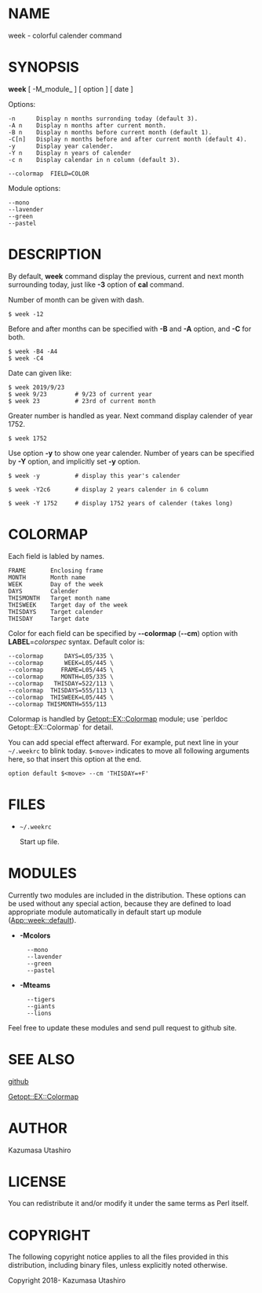 # NAME

week - colorful calender command

# SYNOPSIS

**week** \[ -M_module_ \] \[ option \] \[ date \]

Options:

    -n      Display n months surronding today (default 3).
    -A n    Display n months after current month.
    -B n    Display n months before current month (default 1).
    -C[n]   Display n months before and after current month (default 4).
    -y      Display year calender.
    -Y n    Display n years of calender
    -c n    Display calendar in n column (default 3).

    --colormap  FIELD=COLOR

Module options:

    --mono
    --lavender
    --green
    --pastel

# DESCRIPTION

By default, **week** command display the previous, current and next
month surrounding today, just like **-3** option of **cal** command.

Number of month can be given with dash.

    $ week -12

Before and after months can be specified with **-B** and **-A** option,
and **-C** for both.

    $ week -B4 -A4
    $ week -C4

Date can given like:

    $ week 2019/9/23
    $ week 9/23        # 9/23 of current year
    $ week 23          # 23rd of current month

Greater number is handled as year.  Next command display calender of
year 1752.

    $ week 1752

Use option **-y** to show one year calender.  Number of years can be
specified by **-Y** option, and implicitly set **-y** option.

    $ week -y          # display this year's calender

    $ week -Y2c6       # display 2 years calender in 6 column

    $ week -Y 1752     # display 1752 years of calender (takes long)

# COLORMAP

Each field is labled by names.

    FRAME       Enclosing frame
    MONTH       Month name
    WEEK        Day of the week
    DAYS        Calender
    THISMONTH   Target month name
    THISWEEK    Target day of the week
    THISDAYS    Target calender
    THISDAY     Target date

Color for each field can be specified by **--colormap** (**--cm**)
option with **LABEL**=_colorspec_ syntax.  Default color is:

    --colormap      DAYS=L05/335 \
    --colormap      WEEK=L05/445 \
    --colormap     FRAME=L05/445 \
    --colormap     MONTH=L05/335 \
    --colormap   THISDAY=522/113 \
    --colormap  THISDAYS=555/113 \
    --colormap  THISWEEK=L05/445 \
    --colormap THISMONTH=555/113

Colormap is handled by [Getopt::EX::Colormap](https://metacpan.org/pod/Getopt::EX::Colormap) module; use \`perldoc
Getopt::EX::Colormap\` for detail.

You can add special effect afterward.  For example, put next line in
your `~/.weekrc` to blink today.  `$<move>` indicates to move
all following arguments here, so that insert this option at the end.

    option default $<move> --cm 'THISDAY=+F'

# FILES

- `~/.weekrc`

    Start up file.

# MODULES

Currently two modules are included in the distribution.  These options
can be used without any special action, because they are defined to
load appropriate module automatically in default start up module
([App::week::default](https://metacpan.org/pod/App::week::default)).

- **-Mcolors**

        --mono
        --lavender
        --green
        --pastel

- **-Mteams**

        --tigers
        --giants
        --lions

Feel free to update these modules and send pull request to github
site.

# SEE ALSO

[github](http://kaz-utashiro.github.io/App-week/)

[Getopt::EX::Colormap](https://metacpan.org/pod/Getopt::EX::Colormap)

# AUTHOR

Kazumasa Utashiro

# LICENSE

You can redistribute it and/or modify it under the same terms
as Perl itself.

# COPYRIGHT

The following copyright notice applies to all the files provided in
this distribution, including binary files, unless explicitly noted
otherwise.

Copyright 2018- Kazumasa Utashiro
